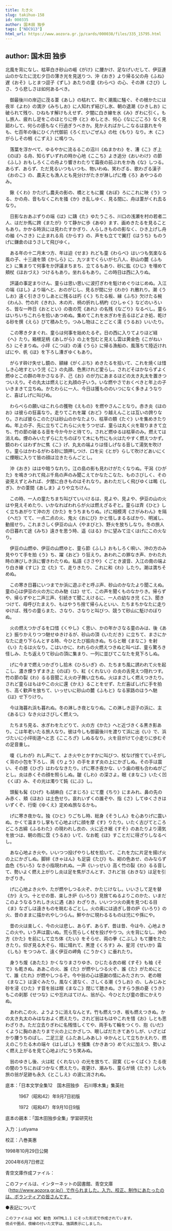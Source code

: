 ```yaml
---
title: たき火
slug: takihuo-158
id: 000335
author: 国木田 独歩
tags: ["NDC913"]
html_url: https://www.aozora.gr.jp/cards/000038/files/335_15795.html
---
```


## author: 国木田 独歩

北風を背になし、枯草白き砂山の崕《がけ》に腰かけ、足なげいだして、伊豆連山のかなたに沈む夕日の薄き光を見送りつ、沖《おき》より帰る父の舟《ふね》遅《おそ》しとまつ逗子《ずし》あたりの童《わらべ》の心、その淋《さび》しさ、うら悲しさは如何あるべき。

　御最後川の岸辺に茂る葦《あし》の枯れて、吹く潮風に騒ぐ、その根かたには夜半《よわ》の満汐《みちしお》に人知れず結びし氷、朝の退潮《ひきしお》に破られて残り、ひねもす解けもえせず、夕闇に白き線を水《み》ぎわに引く。もし旅人、疲れし足をこのほとりに停《と》めしとき、何心《なにごころ》なく見廻わして、何らの感もなく行過ぎうべきか。見かえればかしこなるは哀れを今も、七百年の後にひく六代御前《ろくだいごぜん》の杜《もり》なり。木《こ》がらしその梢《こずえ》に鳴りつ。

　落葉を浮かべて、ゆるやかに流るるこの沼川《ぬまかわ》を、漕《こ》ぎ上《のぼ》る舟、知らずいずれの時か心地《ここち》よき追分《おいわけ》の節《ふし》おもしろくこの舟より響きわたりて霜夜の前ぶれをか為《な》しつる。あらず、あらず、ただ見るいつもいつも、物いわぬ、笑わざる、歌わざる漢子《おのこ》の、農夫とも漁人とも見分けがたきが淋しげに櫓《ろ》あやつるのみ。

　鍬《くわ》かたげし農夫の影の、橋とともに朧《おぼ》ろにこれに映《う》つる、かの舟、音もなくこれを掻《か》き乱しゆく、見る間に、舟は葦がくれ去るなり。

　日影なおあぶずりの端《は》に躊《た》ゆたうころ、川口の浅瀬を村の若者二人、はだか馬に跨《またが》りて静かに歩《あゆ》ます、画めきたるを見ることもあり。かかる時浜には見わたすかぎり、人らしきものの影なく、ひき上げし舟の舳《へさき》に止まれる烏《からす》の、声をも立てで翼打《はうち》ものうげに鎌倉のほうさして飛びゆく。

　ある年の十二月末つ方、年は迫《せま》れども童《わらべ》はいつも気楽なる風の子、十三歳を頭《かしら》に、九ツまでくらいが七八人、砂山の麓《ふもと》に集まりて何事をか評議まちまち、立てるもあり、砂に肱《ひじ》を埋めて頬杖《ほおづえ》つけるもあり。坐れるもあり。この時日は西に入りぬ。

　評議の事定まりけん、童らは思い思いに波打ぎわを駈けめぐりはじめぬ。入江の端《はし》より端へと、おのがじし、見るが間に分《わか》れ散れり。潮《うしお》遠く引きさりしあとに残るは朽《く》ちたる板、縁《ふち》欠けたる椀《わん》、竹の片《きれ》、木の片、柄の折れし柄杓《ひしゃく》などのいろいろ、皆な一昨日《おととい》の夜の荒《あれ》の名残《なごり》なるべし。童らはいちいちこれらを拾いあつめぬ。集めてこれを水ぎわを去るほどよき処、乾ける砂を撰《えら》びて積みたり。つみし物はことごとく濡《うるお》いいたり。

　この寒き夕まぐれ、童らは何事を始めたるぞ。日の西に入りてよりほど経《へ》たり。箱根足柄《あしがら》の上を包むと見えし雲は黄金色《こがねいろ》にそまりぬ。小坪《こつぼ》の浦《うら》に帰る漁船の、風落ちて陸近ければにや、帆《ほ》を下ろし漕ぎゆくもあり。

　がらす砕け失せし鏡の、額縁《がくぶち》めきたるを拾いて、これを焼くは惜しき心地すという児《こ》の丸顔、色黒けれど愛らし。されどそはかならずよく燃ゆとこの群の年かさなる子、己《お》のが力にあまるほどの太き丸太を置きつついえり。その丸太は燃えじと丸顔の子いう。いな燃やさでおくべきと年上の子いきまきて立ちぬ。かたわらに一人、今日は獲もののいつになく多きようなりと、喜ばしげに叫びぬ。

　わらべらの願いはこれらの獲物《えもの》を燃やさんことなり。赤き炎《ほのお》は彼らの狂喜なり。走りてこれを躍《おど》り越えんことは互いの誇りなり。されば彼らこのたびは砂山のかなたより、枯草の類《たぐ》いを集めきたりぬ。年上の子、先に立ちてこれらに火をうつせば、童らは丸く火を取りまきて立ち、竹の節の破るる音を今か今かと待てり。されど燃ゆるは枯草のみ。燃えては消えぬ。煙のみいたずらにたちのぼりて木にも竹にも火はたやすく燃えつかず。鏡のわくはわずかに焦《こ》げ、丸太の端よりは怪しげなる音して湯気を吹けり。童らはかわるがわる砂に頭押しつけ、口を尖《とが》らして吹けどあいにくに煙眼に入りて皆の顔は泣きたらんごとし。

　沖《おき》ははや暗うなれり。江の島の影も見わけがたくなりぬ。干潟《ひがた》を鳴きつれて飛ぶ千鳥の声のみ聞こえてかなたこなた、ものさびしく、その姿見えずとみれば、夕闇に白きものはそれなり。あわただしく飛びゆくは鴫《しぎ》、かの葦間《あしま》よりや立ちけん。

　この時、一人の童たちまち叫びていいけるは、見よや、見よや、伊豆の山の火はや見えそめたり、いかなればわれらが火は燃えざるぞと。童らは斉《ひと》しく立ちあがりて沖の方《かた》をうちまもりぬ。げに相模湾《さがみわん》を隔《へだ》てて、一点二点の火、鬼火《おにび》かと怪しまるるばかり、明滅し、動揺せり。これまさしく伊豆の山人《やまびと》、野火を放ちしなり。冬の旅人の日暮れて途《みち》遠きを思う時、遥《はる》かに望みて泣くはげにこの火なり。

　伊豆の山燃ゆ、伊豆の山燃ゆと、童ら節《ふし》おもしろく唄い、沖の方のみ見やりて手を拍《う》ち、躍《おど》り狂えり。あわれこの罪なき声、かわたれ時の淋びしき浜に響きわたりぬ。私語《ささや》くごとき波音、入江の南の端より白き線《すじ》立《た》て、走りきたり、これに和《わ》したり。潮は満ちそめぬ。

　この寒き日暮にいつまでか浜に遊ぶぞと呼ぶ声、砂山のかなたより聞こえぬ。童の心は伊豆の火の方にのみ馳《は》せて、この声を聞くものなかりき。帰らずや、帰らずやと二声三声、引続きて聞こえけるに、一人の幼なき児《こ》、聞きつけて、母呼びたまえり、もはやうち捨て帰らんといい、たちまちかなたに走りゆけば、残りの童らまた、さなり、さなりと叫びつ、競うて砂山に駈けのぼりぬ。

　火の燃えつかざるを口惜《くやし》く思い、かの年かさなる童のみは、後《あと》振りかえりつつ馳せゆきけるが、砂山の頂《いただき》に立ちて、まさにかなたに走り下らんとする時、今ひとたび振向きぬ。ちらと眼《まなこ》を射《い》たるは火なり。こはいかに、われらの火燃えつきぬと叫べば、童ら驚ろき怪しみ、たち返えりて砂山の頂に集まり、一列に並びてこなたを見下ろしぬ。

　げに今まで燃えつかざりし拾木《ひろいぎ》の、たちまち風に誘われて火を起こし、濃き煙うずまき上《のぼ》り、紅《くれない》の炎の舌見えつ隠れつす。竹の節の裂《わ》るる音聞こえ火の子舞い立ちぬ。火はまさしく燃えつきたり。されど童らはもはやこの火に還《かえ》ることをせず、ただ喜ばしげに手を拍ち、高く歓声を放ちて、いっせいに砂山の麓《ふもと》なる家路のほうへ馳《は》せ下りけり。

　今は海暮れ浜も暮れぬ。冬の淋しき夜となりぬ。この淋しき逗子の浜に、主《あるじ》なき火はさびしく燃えつ。

　たちまち見る、水ぎわをたどりて、火の方《かた》へと近づきくる黒き影あり。こは年老いたる旅人なり。彼は今しも御最後川を渡りて浜に出《い》で、浜づたいに小坪街道へと志《こころざ》しぬるなり。火を目がけて小走りに歩むその足音重し。

　嗄《しわが》れし声にて、よき火やとかすかに叫びつ、杖なげ捨てていそがしく背の小包を下ろし、両《りょう》の手をまず炎の上にかざしぬ。その手は震い、その膝《ひざ》はわななきたり。げに寒き夜かな、いう歯の根も合わぬがごとし。炎は赤くその顔を照らしぬ。皺《しわ》の深さよ。眼《まなこ》いたく凹《くぼ》み、その光は濁りて鈍《にぶ》し。

　頭髪も髯《ひげ》も胡麻白《ごまじろ》にて塵《ちり》にまみれ、鼻の先のみ赤く、頬《ほお》は土色せり。哀れいずくの誰ぞや、指《さ》してゆくさきはいずくぞ、行衛《ゆくえ》定めぬ旅なるかも。

　げに寒き夜かな。独《ひと》りごちし時、総身《そうしん》を心ありげに震いぬ。かくて温まりし掌もて心地よげに顔を摩《す》りたり。いたく古びてところどころ古綿《ふるわた》の現われし衣の、火に近き裾《すそ》のあたりより湯気を放つは、朝の雨に霑《うるお》いて、なお乾《ほ》すことだに得ざりしなるべし。

　あな心地よき火や。いいつつ投げやりし杖を拾いて、これを力に片足を揚げ火の上にかざしぬ。脚絆《きゃはん》も足袋《たび》も、紺の色あせ、のみならず血色《ちいろ》なき小指現われぬ。一声《いっせい》高く竹の裂《わ》るる音して、勢いよく燃え上がりし炎は足を焦がさんとす、されど翁《おきな》は足を引かざりき。

　げに心地よき火や、たが燃やしつる火ぞ、かたじけなし。いいさして足を替《か》えつ。十とせの昔、楽しき炉《いろり》見捨てぬるよりこのかた、いまだこのようなるうれしき火に遇《あ》わざりき。いいつつ火の奥を見つむる目《ま》なざしは遠きものを眺むるごとし。火の奥には過ぎし昔の炉《いろり》の火、昔のままに描かれやしつらん。鮮やかに現わるるものは児にや孫にや。

　昔の火は楽しく、今の火は悲し、あらず、あらず、昔は昔、今は今、心地よきこの火や。いう声は震いぬ。荒ら荒らしく杖を投げやりつ。火を背になし、沖の方《かた》を前にして立ち体《たい》をそらせ、両の拳《こぶし》もて腰をたたきたり。仰ぎ見る大ぞら、晴に晴れて、黒澄《くろす》み、星河《せいか》霜《しも》をつつみて、遠く伊豆の岬角《こうかく》に垂れたり。

　身うち煖《あたた》かくなりまさりゆき、ひじたる衣の裾《すそ》も袖《そで》も乾きぬ。ああこの火、誰《た》が燃やしつる火ぞ、誰《た》がためにとて、誰《たれ》が燃やしつるぞ。今や翁の心は感謝の情にみたされつ、老の眼《まなこ》は涙ぐみたり。風なく波なく、さしくる潮《うしお》の、しみじみと砂を浸《ひた》す音を翁は眼《まなこ》閉じて聴きぬ。さすらう旅の憂《うき》もこの刹那《せつな》にや忘れはてけん、翁が心、今ひとたび童の昔にかえりぬ。

　あわれこの火、ようように消えなんとす。竹も燃えつき、板も燃えつきぬ。かの太き丸太のみはなおよく燃えたり。されど翁はもはやこれを惜《お》しとも思わざりき。ただ立去りぎわに名残惜しくてや、両手もて輪をつくり、抱《いだ》くように胸のあたりまで火の上にかざしつ、眼しばだたきてありしが、いざとばかり腰うちのばし、二足三足《ふたあしみあし》ゆかんとして立ちかえれり、燃えのこりたる木の端々《はしばし》を掻集《かきあつ》めて火に加えつ、勢いよく燃え上がるを見て心地よげにうち笑みぬ。

　翁のゆきし後、火は紅《くれない》の光を放ちて、寂寞《じゃくばく》たる夜の闇のうちにおぼつかなく燃えたり。夜更け、潮みち、童らが焼《たき》し火も旅の翁が足跡も永久《とこしえ》の波に消されぬ。













底本：「日本文学全集12　国木田独歩　石川啄木集」集英社


　　　1967（昭和42）年9月7日初版

　　　1972（昭和47）年9月10日9版

底本の親本：「国木田独歩全集」学習研究社

入力：j.utiyama

校正：八巻美惠

1998年10月29日公開

2004年6月7日修正

青空文庫作成ファイル：

このファイルは、インターネットの図書館、青空文庫（http://www.aozora.gr.jp/）で作られました。入力、校正、制作にあたったのは、ボランティアの皆さんです。









●表記について


	このファイルは W3C 勧告 XHTML1.1 にそった形式で作成されています。
	傍点や圏点、傍線の付いた文字は、強調表示にしました。